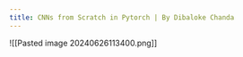 ```yaml
---
title: CNNs from Scratch in Pytorch | By Dibaloke Chanda
---
```


![[Pasted image 20240626113400.png]]